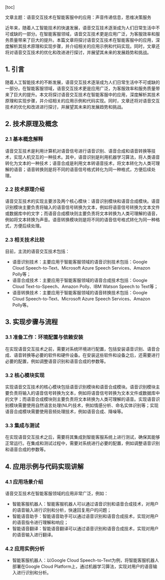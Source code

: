 
[toc]                    
                
                
文章主题：语音交互技术在智能客服中的应用：声音传递信息，思维决策服务

近年来，随着人工智能技术的快速发展，语音交互技术逐渐成为人们日常生活中不可或缺的一部分。在智能客服领域，语音交互技术更是应用广泛，为客服效率和服务质量带来了巨大的提升。本篇文章将探讨语音交互技术在智能客服中的应用，深度解析其技术原理和实现步骤，并介绍相关的应用示例和代码实现。同时，文章还将对语音交互技术的优化和改进进行探讨，并展望其未来的发展趋势和挑战。

## 1. 引言

随着人工智能技术的不断发展，语音交互技术逐渐成为人们日常生活中不可或缺的一部分。在智能客服领域，语音交互技术更是应用广泛，为客服效率和服务质量带来了巨大的提升。本文将探讨语音交互技术在智能客服中的应用，深度解析其技术原理和实现步骤，并介绍相关的应用示例和代码实现。同时，文章还将对语音交互技术的优化和改进进行探讨，并展望其未来的发展趋势和挑战。

## 2. 技术原理及概念

### 2.1 基本概念解释

语音交互技术是利用计算机对语音信号进行语音识别、语音合成和语音转换等技术，实现人机交互的一种技术。其中，语音识别是利用机器学习算法，将人类语音转化为文本的一种技术；语音合成是利用文本转语音技术，将文本转化为人类可理解的语音；语音转换则是将不同的语音信号格式转化为同一种格式，方便后续处理。

### 2.2 技术原理介绍

语音交互技术的实现主要涉及两个核心模块：语音识别模块和语音合成模块。语音识别模块主要负责将输入的语音信号转换为文本，例如将语音信号转换为文本文件或数据库中的文字；而语音合成模块则主要负责将文本转换为人类可理解的语音，例如将文本转换为声音。语音转换模块则是将不同的语音信号格式转化为同一种格式，方便后续处理。

### 2.3 相关技术比较

目前，主流的语音交互技术包括：

- 语音识别技术：主要应用于智能客服领域的语音识别技术包括：Google Cloud Speech-to-Text、Microsoft Azure Speech Services、Amazon Polly等；
- 语音合成技术：主要应用于智能客服领域的语音合成技术包括：Google Cloud Text-to-Speech、Amazon Polly、IBM Watson Speech to Text等；
- 语音转换技术：主要应用于智能客服领域的语音转换技术包括：Google Cloud Speech-to-Text、Microsoft Azure Speech Services、Amazon Polly等。

## 3. 实现步骤与流程

### 3.1 准备工作：环境配置与依赖安装

在实现语音交互技术之前，需要对系统环境进行配置，包括安装语音识别、语音合成、语音转换等必要的软件和硬件设备。在安装这些软件和设备之后，还需要进行必要的配置，例如调整语音识别和语音合成的参数等。

### 3.2 核心模块实现

实现语音交互技术的核心模块包括语音识别模块和语音合成模块。语音识别模块主要负责将输入的语音信号转换为文本，例如将语音信号转换为文本文件或数据库中的文字；而语音合成模块则主要负责将文本转换为人类可理解的语音。实现语音识别模块需要使用自然语言处理(NLP)技术，例如情感分析、命名实体识别等；实现语音合成模块需要使用音频处理技术，例如语音合成、降噪等。

### 3.3 集成与测试

在实现语音交互技术之后，需要将其集成到智能客服系统上进行测试，确保其能够正常运行。在集成和测试过程中，需要对系统进行必要的配置，例如调整语音识别和语音合成的参数等。

## 4. 应用示例与代码实现讲解

### 4.1 应用场景介绍

语音交互技术在智能客服领域的应用非常广泛，例如：

- 智能客服机器人：智能客服机器人可以通过语音识别和语音合成技术，对用户的语音输入进行识别和分析，快速回复用户的问题；
- 智能语音助手：智能语音助手可以通过语音识别和语音合成技术，实现对用户的语音指令进行理解和响应；
- 智能语音翻译：智能语音翻译可以通过语音识别和语音合成技术，实现对用户的语音输入进行翻译。

### 4.2 应用实例分析

- 智能客服机器人：以Google Cloud Speech-to-Text为例，将智能客服机器人部署在Google Cloud Platform上，通过机器学习算法，实现对用户的语音输入进行识别和分析。

